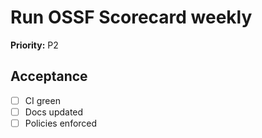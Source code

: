 # Run OSSF Scorecard weekly

**Priority:** P2

## Acceptance

- [ ] CI green
- [ ] Docs updated
- [ ] Policies enforced
